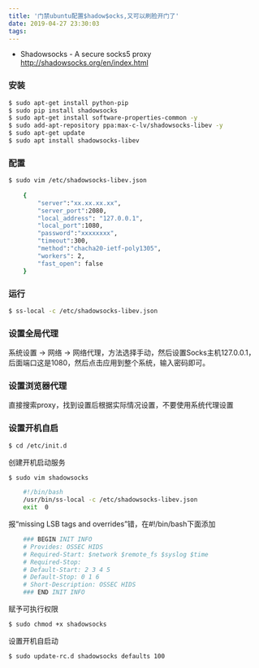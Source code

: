 ```yaml
---
title: '门禁ubuntu配置$hadow$ocks,又可以刷脸开门了'
date: 2019-04-27 23:30:03
tags:
---
```


* Shadowsocks - A secure socks5 proxy </b>http://shadowsocks.org/en/index.html

### 安装
``` bash
$ sudo apt-get install python-pip
$ sudo pip install shadowsocks
$ sudo apt-get install software-properties-common -y
$ sudo add-apt-repository ppa:max-c-lv/shadowsocks-libev -y
$ sudo apt-get update
$ sudo apt install shadowsocks-libev
```
### 配置
``` bash
$ sudo vim /etc/shadowsocks-libev.json
    
    {
        "server":"xx.xx.xx.xx",
        "server_port":2080,
        "local_address": "127.0.0.1",
        "local_port":1080,
        "password":"xxxxxxxx",
        "timeout":300,
        "method":"chacha20-ietf-poly1305",
        "workers": 2,
        "fast_open": false
    }
```
### 运行
``` bash
$ ss-local -c /etc/shadowsocks-libev.json
```
### 设置全局代理
系统设置 -> 网络 -> 网络代理，方法选择手动，然后设置Socks主机127.0.0.1， 后面端口这是1080，然后点击应用到整个系统，输入密码即可。
### 设置浏览器代理
直接搜索proxy，找到设置后根据实际情况设置，不要使用系统代理设置
### 设置开机自启
``` bash
$ cd /etc/init.d
```
创建开机启动服务
``` bash
$ sudo vim shadowsocks

    #!/bin/bash
    /usr/bin/ss-local -c /etc/shadowsocks-libev.json
    exit  0
```
报“missing LSB tags and overrides”错，在#!/bin/bash下面添加
``` bash
    ### BEGIN INIT INFO
    # Provides: OSSEC HIDS
    # Required-Start: $network $remote_fs $syslog $time
    # Required-Stop:
    # Default-Start: 2 3 4 5
    # Default-Stop: 0 1 6
    # Short-Description: OSSEC HIDS
    ### END INIT INFO
```
赋予可执行权限
``` bash
$ sudo chmod +x shadowsocks
```
设置开机自启动
``` bash
$ sudo update-rc.d shadowsocks defaults 100
```





